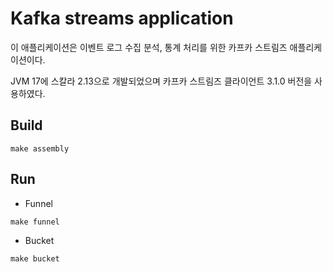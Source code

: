 # Kafka streams application

이 애플리케이션은 이벤트 로그 수집 분석, 통계 처리를 위한 카프카 스트림즈 애플리케이션이다.

JVM 17에 스칼라 2.13으로 개발되었으며 카프카 스트림즈 클라이언트 3.1.0 버전을 사용하였다.


## Build

```shell
make assembly
```

## Run

* Funnel
```shell
make funnel
```

* Bucket
```shell
make bucket
```

